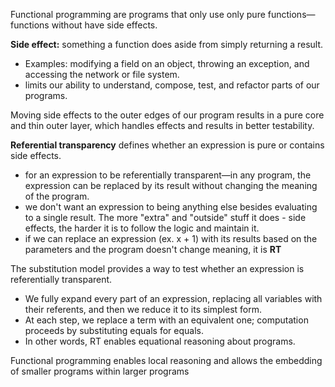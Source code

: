 Functional programming are programs that only use only pure functions—functions without have side effects.

**Side effect:** something a function does aside from simply returning a result.

- Examples: modifying a field on an object, throwing an exception, and accessing the network or file system.
- limits our ability to understand, compose, test, and refactor parts of our programs.


Moving side effects to the outer edges of our program results in a pure core and
thin outer layer, which handles effects and results in better testability.

**Referential transparency** defines whether an expression is pure or contains side effects.

- for an expression to be referentially transparent—in any program, the expression can be replaced by its result without changing the meaning of the program.
- we don't want an expression to being anything else besides evaluating to a single result. The more "extra" and "outside" stuff it does - side effects, the harder it is to follow the logic and maintain it.
- if we can replace an expression (ex. x + 1) with its results based on the parameters and the program doesn't change meaning, it is **RT**

The substitution model provides a way to test whether an expression is referentially transparent. 

- We fully expand every part of an expression, replacing all variables with their referents, and then we reduce it to its simplest form.
- At each step, we replace a term with an equivalent one; computation proceeds by substituting equals for equals.
- In other words, RT enables equational reasoning about programs.

Functional programming enables local reasoning and allows the embedding of smaller programs within larger programs
